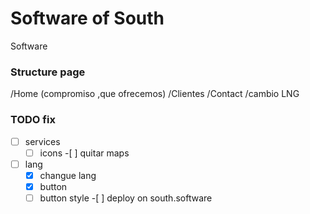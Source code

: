 # Software of South

Software

### Structure page

/Home (compromiso ,que ofrecemos) /Clientes /Contact /cambio LNG

### TODO fix

- [ ] services
  - [ ] icons -[ ] quitar maps
- [ ] lang
  - [x] changue lang
  - [x] button
  - [ ] button style -[ ] deploy on south.software
